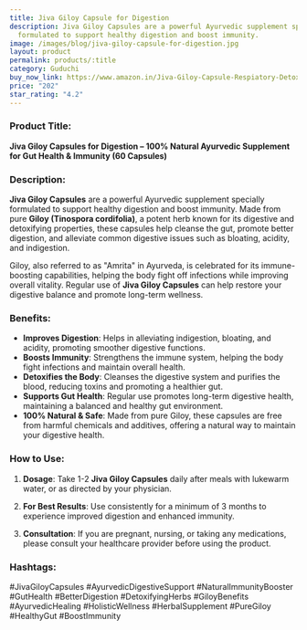 ```yaml
---
title: Jiva Giloy Capsule for Digestion
description: Jiva Giloy Capsules are a powerful Ayurvedic supplement specially
  formulated to support healthy digestion and boost immunity.
image: /images/blog/jiva-giloy-capsule-for-digestion.jpg
layout: product
permalink: products/:title
category: Guduchi
buy_now_link: https://www.amazon.in/Jiva-Giloy-Capsule-Respiatory-Detoxification/dp/B093KTSXX8/ref=sr_1_4_sspa?crid=1JVV4PIQ7E4Q&tag=ayushmonk-21
price: "202"
star_rating: "4.2"
---
```

### Product Title:
**Jiva Giloy Capsules for Digestion – 100% Natural Ayurvedic Supplement for Gut Health & Immunity (60 Capsules)**

### Description:
**Jiva Giloy Capsules** are a powerful Ayurvedic supplement specially formulated to support healthy digestion and boost immunity. Made from pure **Giloy (Tinospora cordifolia)**, a potent herb known for its digestive and detoxifying properties, these capsules help cleanse the gut, promote better digestion, and alleviate common digestive issues such as bloating, acidity, and indigestion. 

Giloy, also referred to as "Amrita" in Ayurveda, is celebrated for its immune-boosting capabilities, helping the body fight off infections while improving overall vitality. Regular use of **Jiva Giloy Capsules** can help restore your digestive balance and promote long-term wellness.

### Benefits:
- **Improves Digestion**: Helps in alleviating indigestion, bloating, and acidity, promoting smoother digestive functions.
- **Boosts Immunity**: Strengthens the immune system, helping the body fight infections and maintain overall health.
- **Detoxifies the Body**: Cleanses the digestive system and purifies the blood, reducing toxins and promoting a healthier gut.
- **Supports Gut Health**: Regular use promotes long-term digestive health, maintaining a balanced and healthy gut environment.
- **100% Natural & Safe**: Made from pure Giloy, these capsules are free from harmful chemicals and additives, offering a natural way to maintain your digestive health.

### How to Use:
1. **Dosage**: Take 1-2 **Jiva Giloy Capsules** daily after meals with lukewarm water, or as directed by your physician.
   
2. **For Best Results**: Use consistently for a minimum of 3 months to experience improved digestion and enhanced immunity.

3. **Consultation**: If you are pregnant, nursing, or taking any medications, please consult your healthcare provider before using the product.

### Hashtags:
#JivaGiloyCapsules #AyurvedicDigestiveSupport #NaturalImmunityBooster #GutHealth #BetterDigestion #DetoxifyingHerbs #GiloyBenefits #AyurvedicHealing #HolisticWellness #HerbalSupplement #PureGiloy #HealthyGut #BoostImmunity
